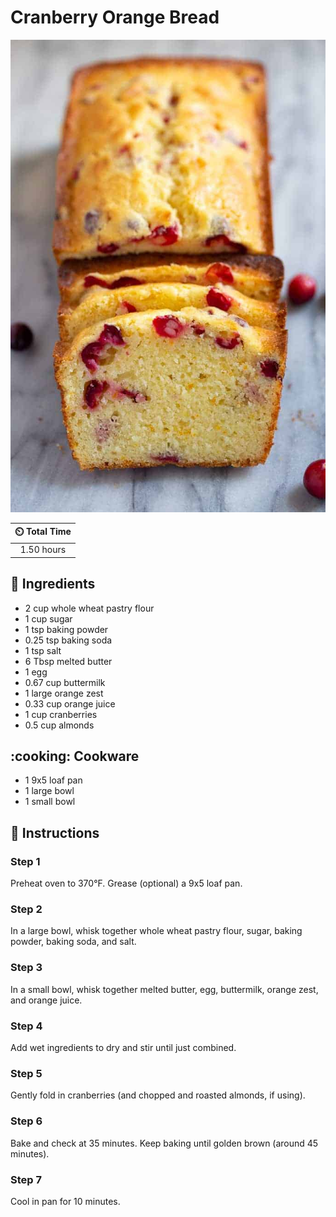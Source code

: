 # Cranberry Orange Bread

![Cranberry Orange Bread](../assets/images/cranberry-orange-bread.jpg)

| :timer_clock: Total Time |
|:-----------------------: |
| 1.50 hours |

## :salt: Ingredients

- 2 cup whole wheat pastry flour
- 1 cup sugar
- 1 tsp baking powder
- 0.25 tsp baking soda
- 1 tsp salt
- 6 Tbsp melted butter
- 1 egg
- 0.67 cup buttermilk
- 1 large orange zest
- 0.33 cup orange juice
- 1 cup cranberries
- 0.5 cup almonds

## :cooking: Cookware

- 1 9x5 loaf pan
- 1 large bowl
- 1 small bowl

## :pencil: Instructions

### Step 1

Preheat oven to 370°F. Grease (optional) a 9x5 loaf pan.

### Step 2

In a large bowl, whisk together whole wheat pastry flour, sugar, baking powder, baking soda, and salt.

### Step 3

In a small bowl, whisk together melted butter, egg, buttermilk, orange zest, and orange juice.

### Step 4

Add wet ingredients to dry and stir until just combined.

### Step 5

Gently fold in  cranberries (and chopped and roasted almonds, if using).

### Step 6

Bake and check at 35 minutes. Keep baking until golden brown (around 45 minutes).

### Step 7

Cool in pan for 10 minutes.
